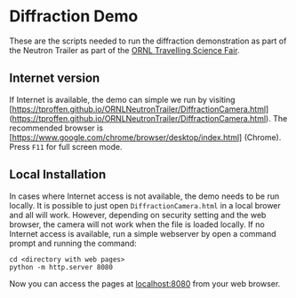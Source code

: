 # Diffraction Demo

These are the scripts needed to run the diffraction demonstration as part of the 
Neutron Trailer as part of the [ORNL Travelling Science Fair](https://orise.orau.gov/ornl-science-fair/).

## Internet version

If Internet is available, the demo can simple we run by visiting [https://tproffen.github.io/ORNLNeutronTrailer/DiffractionCamera.html]
(https://tproffen.github.io/ORNLNeutronTrailer/DiffractionCamera.html). The recommended browser is [https://www.google.com/chrome/browser/desktop/index.html]
(Chrome). Press `F11` for full screen mode.

## Local Installation

In cases where Internet access is not available, the demo needs to be run locally. It is possible
to just open `DiffractionCamera.html` in a local brower and all will work. However, 
depending on security setting and the web browser, the camera will not work when the file is loaded 
locally. If no Internet access is available, run a simple webserver by open a command prompt and 
running the command:

```
cd <directory with web pages>
python -m http.server 8080 
```

Now you can access the pages at [localhost:8080](http://localhost:8080/) from your web browser.



